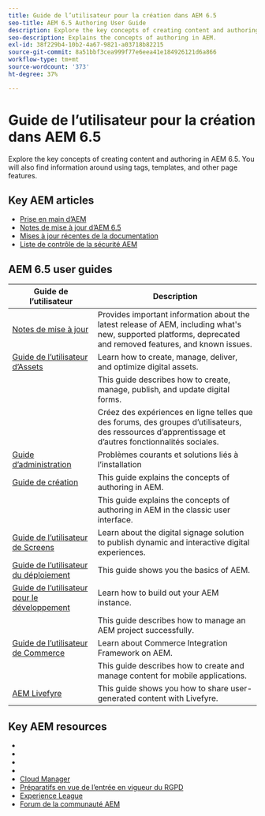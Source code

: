 ```yaml
---
title: Guide de l’utilisateur pour la création dans AEM 6.5
seo-title: AEM 6.5 Authoring User Guide
description: Explore the key concepts of creating content and authoring in AEM 6.5. You will also find information around using tags, templates and other page features.
seo-description: Explains the concepts of authoring in AEM.
exl-id: 38f229b4-10b2-4a67-9821-a03718b82215
source-git-commit: 8a51bbf3cea999f77e6eea41e184926121d6a866
workflow-type: tm+mt
source-wordcount: '373'
ht-degree: 37%

---
```


# Guide de l’utilisateur pour la création dans AEM 6.5

Explore the key concepts of creating content and authoring in AEM 6.5. You will also find information around using tags, templates, and other page features.

## Key AEM articles

* [Prise en main d’AEM](https://experienceleague.adobe.com/docs/experience-manager-cloud-service/overview/home.html?lang=fr)
* [Notes de mise à jour d’AEM 6.5](/help/release-notes/home.md)
* [Mises à jour récentes de la documentation](https://helpx.adobe.com/experience-manager/documentation-updates.html)
* [Liste de contrôle de la sécurité AEM](/help/sites-administering/security-checklist.md)

## AEM 6.5 user guides

| Guide de l’utilisateur | Description |
|--- |---|
| [Notes de mise à jour](/help/release-notes/home.md) | Provides important information about the latest release of AEM, including what&#39;s new, supported platforms, deprecated and removed features, and known issues. |
| [Guide de l’utilisateur d’Assets](/help/assets/home.md) | Learn how to create, manage, deliver, and optimize digital assets. |
| [](/help/forms/home.md) | This guide describes how to create, manage, publish, and update digital forms. |
| [](/help/communities/home.md) | Créez des expériences en ligne telles que des forums, des groupes d’utilisateurs, des ressources d’apprentissage et d’autres fonctionnalités sociales. |
| [Guide d’administration](/help/sites-administering/home.md) | Problèmes courants et solutions liés à l’installation |
| [Guide de création](/help/sites-authoring/home.md) | This guide explains the concepts of authoring in AEM. |
| [](/help/sites-classic-ui-authoring/home.md) | This guide explains the concepts of authoring in AEM in the classic user interface. |
| [Guide de l’utilisateur de Screens](https://docs.adobe.com/content/help/fr-FR/experience-manager-screens/user-guide/aem-screens-introduction.html) | Learn about the digital signage solution to publish dynamic and interactive digital experiences. |
| [Guide de l’utilisateur du déploiement](/help/sites-deploying/home.md) | This guide shows you the basics of AEM. |
| [Guide de l’utilisateur pour le développement](/help/sites-developing/home.md) | Learn how to build out your AEM instance. |
| [](/help/managing/home.md) | This guide describes how to manage an AEM project successfully. |
| [Guide de l’utilisateur de Commerce](/help/commerce/home.md) | Learn about Commerce Integration Framework on AEM. |
| [](/help/mobile/home.md) | This guide describes how to create and manage content for mobile applications. |
| [AEM Livefyre](https://docs.adobe.com/content/help/en/livefyre/using/home.html) | This guide shows you how to share user-generated content with Livefyre. |

## Key AEM resources

* [](https://helpx.adobe.com/fr/experience-manager/kt/index/aem-6-4-videos.html)
* [](https://docs.adobe.com/content/help/fr-FR/experience-manager-dispatcher/using/dispatcher.html)
* [](https://docs.adobe.com/content/help/fr-FR/experience-manager-htl/using/overview.html)
* [](https://docs.adobe.com/content/help/fr-FR/experience-manager-core-components/using/introduction.html)
* [Cloud Manager](https://docs.adobe.com/content/help/fr-FR/experience-manager-cloud-manager/using/introduction-to-cloud-manager.html)
* [Préparatifs en vue de l’entrée en vigueur du RGPD](/help/managing/data-protection-and-privacy.md)
* [Experience League](https://experienceleague.adobe.com/?promoid=K42KVXHD&amp;mv=other&amp;lang=fr#home)
* [Forum de la communauté AEM](https://experienceleaguecommunities.adobe.com/t5/adobe-experience-manager/ct-p/adobe-experience-manager-community?profile.language=fr)
